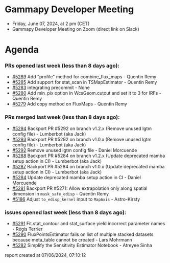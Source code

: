 # Gammapy Developer Meeting 
 * Friday, June 07, 2024, at 2 pm (CET) 
 * Gammapy Developer Meeting on Zoom (direct link on Slack) 
# Agenda

### PRs opened last week (less than 8 days ago): 
* [#5289](https://github.com/gammapy/gammapy/pull/5289) Add "profile" method for combine_flux_maps - Quentin Remy
* [#5285](https://github.com/gammapy/gammapy/pull/5285) Add support for stat_scan in TSMapEstimator - Quentin Remy
* [#5283](https://github.com/gammapy/gammapy/pull/5283) integrating precommit - None
* [#5280](https://github.com/gammapy/gammapy/pull/5280) Add min_pix option in WcsGeom.cutout and set it to 3 for IRFs  - Quentin Remy
* [#5279](https://github.com/gammapy/gammapy/pull/5279) Add copy method on FluxMaps - Quentin Remy

### PRs merged last week (less than 8 days ago): 
* [#5294](https://github.com/gammapy/gammapy/pull/5294) Backport PR #5292 on branch v1.2.x (Remove unused lgtm config file) - Lumberbot (aka Jack)
* [#5293](https://github.com/gammapy/gammapy/pull/5293) Backport PR #5292 on branch v1.0.x (Remove unused lgtm config file) - Lumberbot (aka Jack)
* [#5292](https://github.com/gammapy/gammapy/pull/5292) Remove unused lgtm config file - Daniel Morcuende
* [#5288](https://github.com/gammapy/gammapy/pull/5288) Backport PR #5284 on branch v1.2.x (Update deprecated mamba setup action in CI) - Lumberbot (aka Jack)
* [#5287](https://github.com/gammapy/gammapy/pull/5287) Backport PR #5284 on branch v1.0.x (Update deprecated mamba setup action in CI) - Lumberbot (aka Jack)
* [#5284](https://github.com/gammapy/gammapy/pull/5284) Update deprecated mamba setup action in CI - Daniel Morcuende
* [#5281](https://github.com/gammapy/gammapy/pull/5281) Backport PR #5271: Allow extrapolation only along spatial dimension in `mask_safe_edisp` - Quentin Remy
* [#5186](https://github.com/gammapy/gammapy/pull/5186) Adjust `to_edisp_kernel` input to `MapAxis` - Astro-Kirsty

### issues opened last week (less than 8 days ago): 
* [#5291](https://github.com/gammapy/gammapy/issues/5291) Fit.stat_contour and stat_surface yield incorrect parameter names - Régis Terrier
* [#5290](https://github.com/gammapy/gammapy/issues/5290) FluxPointsEstimator fails on list of multiple stacked datasets because meta_table cannot be created - Lars Mohrmann
* [#5282](https://github.com/gammapy/gammapy/issues/5282) Simplify the Sensitivity Estimator Notebook - Atreyee Sinha

 report created at 07/06/2024, 07:10:12